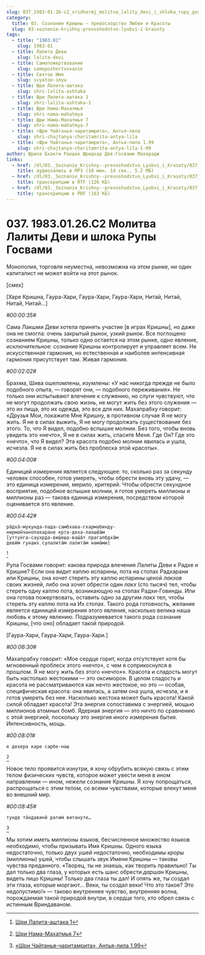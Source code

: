 ```yaml
---
slug: 037_1983-01-26-c2_sridharmj_molitva_lality_devi_i_shloka_rupy_gosvami
category:
  title: 03. Сознание Кришны — превосходство Любви и Красоты
  slug: 03-soznanie-krishny-prevoshodstvo-lyubvi-i-krasoty
tags:
  - title: "1983.01"
    slug: 1983-01
  - title: Лалита Деви
    slug: lalita-devi
  - title: Самопожертвование
    slug: samopozhertvovanie
  - title: Святое Имя
    slug: svyatoe-imya
  - title: Шри Лалита-аштака
    slug: shri-lalita-ashtaka
  - title: Шри Лалита-аштака 1
    slug: shri-lalita-ashtaka-1
  - title: Шри Нама-Махатмья
    slug: shri-nama-mahatmya
  - title: Шри Нама-Махатмья 7
    slug: shri-nama-mahatmya-7
  - title: «Шри Чайтанья-чаритамрита», Антья-лила
    slug: shri-chajtanya-charitamrita-antya-lila
  - title: «Шри Чайтанья-чаритамрита», Антья-лила 1.99
    slug: shri-chajtanya-charitamrita-antya-lila-1-99
author: Шрила Бхакти Ракшак Шридхар Дев-Госвами Махарадж
links:
  - href: /dl/03._Soznanie_Krishny--prevoshodstvo_Lyubvi_i_Krasoty/037_1983.01.26.C2_SridharMj_Molitva_Lality_Devi_i_shloka_Rupy_Gosvami.mp3
    title: аудиозапись в MP3 (10 мин. 14 сек., 5.2 МБ)
  - href: /dl/03._Soznanie_Krishny--prevoshodstvo_Lyubvi_i_Krasoty/037_1983.01.26.C2_SridharMj_Molitva_Lality_Devi_i_shloka_Rupy_Gosvami.rtf
    title: транскрипцию в RTF (126 КБ)
  - href: /dl/03._Soznanie_Krishny--prevoshodstvo_Lyubvi_i_Krasoty/037_1983.01.26.C2_SridharMj_Molitva_Lality_Devi_i_shloka_Rupy_Gosvami.pdf
    title: транскрипцию в PDF (163 КБ)
---
```


# 037. 1983.01.26.C2 Молитва Лалиты Деви и шлока Рупы Госвами

Монополия, торговля неуместна, невозможна на этом рынке, ни один капиталист не может войти на этот рынок.

[смех]

[Харе Кришна, Гаура-Хари, Гаура-Хари, Гаура-Хари, Нитай, Нитай, Нитай, Нитай…]

*#00:00:35#*

Сама Лакшми Деви хотела принять участие [в играх Кришны], но даже она не смогла: очень закрытый рынок, узкий рынок. Все поглощено сознанием Кришны, только одно остается на этом рынке, одно явление, исключительное: сознание Кришны контролирует и управляет всем. Не искусственная гармония, но естественная и наиболее интенсивная гармония присутствует там. Живая гармония.

*#00:02:02#*

Брахма, Шива ошеломлены, изумлены: «У нас никогда прежде не было подобного опыта, — говорят они, — подобного переживания». Не только они испытывают влечение к служению, но слуги чувствуют, что не могут продолжать свою жизнь, не могут жить без этого служения — это их пища, это их одежда, это все для них. Махапрабху говорит: «Друзья Мои, покажите Мне Кришну, в противном случае Я не могу жить. Я не в силах выжить, Я не могу продолжать существование без этого. То, что Я видел, подобно вспышке молнии. Без того, чтобы вновь увидеть это «нечто», Я не в силах жить, спасите Меня. Где Он? Где это «нечто», что Я видел? Эта красота подобно молнии явилась и ушла, исчезла. Я не в силах жить без проблеска этой красоты».

*#00:04:00#*

Единицей измерения является следующее: то, сколько раз за секунду человек способен, готов умереть, чтобы обрести вновь эту удачу, — это единица измерения, мерило, критерий. Чтобы обрести секундное восприятие, подобное вспышке молнии, я готов умереть миллионы и миллионы раз — такова единица измерения, посредством которой оценивается это явление.

*#00:04:42#*

    ра̄дха̄-мукунда-пада-самбхава-гхармабинду-
    нирман̃чанопакаран̣е кр̣та-деха-лакш̣йа̄м
    [уттун̇га-саухр̣да-виш́еш̣а-ваш́а̄т прагалбдха̄м
    девӣм̇ гун̣аих̣ сулалита̄м̇ лалита̄м̇ нама̄ми]
[^_ftn1]

Рупа Госвами говорит: какова природа влечения Лалиты Деви к Радхе и Кришне? Если она видит каплю испарины, пота на стопах Радхарани или Кришны, она хочет стереть эту каплю испарины ценой *лакхов* своих жизней, либо она хочет обрести один *лакх* (сто тысяч) тел, чтобы стереть одну каплю пота, возникающую на стопах Радхи-Говинды. Или она готова пожертвовать, оставить одно за другим *лакх* тел, чтобы стереть эту каплю пота на Их стопах. Такого рода готовность, желание является единицей измерения этого явления, насколько велика наша любовь к этому явлению. Подразумевается такого рода сознание Кришны, [что оно] обладает такой природой.

[Гаура-Хари, Гаура-Хари, Гаура-Хари.]

*#00:06:30#*

Махапрабху говорит: «Мое сердце горит, когда отсутствует хотя бы мгновенный проблеск этого «нечто», с чем я соприкоснулся в прошлом. Я не могу жить без этого «нечто»». Красота и сладость могут быть настолько жестокими — это оксиморон. В целом сладость и красота не рассматриваются как нечто жестокое, но это — особая, специфическая красота: она явилась, а затем она ушла, исчезла, и я готов умереть без нее. Насколько жестока может быть красота! Какой силой обладает красота! Эта энергия сопоставима с энергией, мощью миллионов атомных бомб. Ядерная энергия — это ничто по сравнению с этой энергией, поскольку это энергия иного измерения бытия. Интенсивность, мощь.

*#00:08:01#*

    е дехера каре сарбе-наш
[^_ftn2]

Новое тело проявится изнутри, я хочу обрубить всякую связь с этим телом физических чувств, которое может увести меня в ином направлении — ином, нежели сознание Кришны. Я хочу попрощаться, распрощаться с этим телом, со всеми чувствами, которые влекут меня во внешний мир.

*#00:08:45#*

    тун̣д̣е та̄н̣д̣авинӣ ратим̇ витануте…
[^_ftn3]

Мы хотим иметь миллионы языков, бесчисленное множество языков необходимо, чтобы призывать Имя Кришны. Одного языка недостаточно, только двух ушей недостаточно, необходимы *кроры* (миллионы) ушей, чтобы слышать звук Имени Кришны — таковы чувства преданного. «Творец, ты не знаешь, как творить правильно! Ты дал только два глаза, у которых есть шанс обрести *даршан* Кришны, видеть лицо Кришны! Только два глаза ты дал! И опять же, ты создал эти глаза, которые моргают… Веки, ты создал веки! Что это такое? Это недопустимо!» — таково внутреннее чувство, внутренняя волна, порождаемая такой природой внутри, в сердце того, кто обрел связь с истинным Вриндаваном.



[^_ftn1]: [Шри Лалита-аштака 1](../notes/shri-lalita-ashtaka/shri-lalita-ashtaka-1.md)

[^_ftn2]: [Шри Нама-Махатмья 7](../notes/shri-nama-mahatmya/shri-nama-mahatmya-7.md)

[^_ftn3]: [«Шри Чайтанья-чаритамрита», Антья-лила 1.99](../notes/shri-chajtanya-charitamrita-antya-lila/shri-chajtanya-charitamrita-antya-lila-1-99.md)
